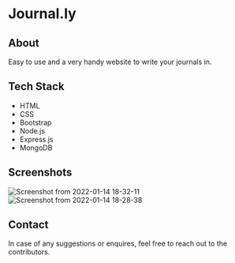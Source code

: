 # Journal.ly

## About
Easy to use and a very handy website to write your journals in.

## Tech Stack
- HTML
- CSS
- Bootstrap
- Node.js
- Express.js
- MongoDB

## Screenshots

![Screenshot from 2022-01-14 18-32-11](https://user-images.githubusercontent.com/51206050/149520807-7a76aa16-e4cd-4375-91e3-663455e9fa26.png)
![Screenshot from 2022-01-14 18-28-38](https://user-images.githubusercontent.com/51206050/149520852-e77dd2bf-9194-436a-8301-b5cd578440fc.png)

## Contact
In case of any suggestions or enquires, feel free to reach out to the contributors.

